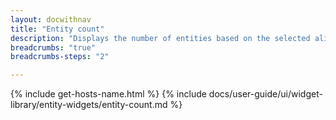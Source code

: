 ```yaml
---
layout: docwithnav
title: "Entity count"
description: "Displays the number of entities based on the selected alias and optional filter. The number of entities refreshes periodically and not in real-time."
breadcrumbs: "true"
breadcrumbs-steps: "2"

---
```

{% include get-hosts-name.html %}
{% include docs/user-guide/ui/widget-library/entity-widgets/entity-count.md %}

